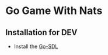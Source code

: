 # Go Game With Nats 

## Installation for DEV

* Install the [Go-SDL](https://github.com/veandco/go-sdl2#installation)